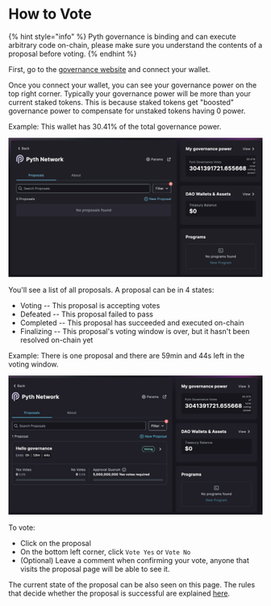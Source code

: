 # How to Vote

{% hint style="info" %}
Pyth governance is binding and can execute arbitrary code on-chain, please make sure you understand the contents of a proposal before voting.
{% endhint %}

First, go to the [governance website](https://app.realms.today/dao/PYTH) and connect your wallet.

Once you connect your wallet, you can see your governance power on the top right corner. Typically your governance power will be more than your current staked tokens. This is because staked tokens get "boosted" governance power to compensate for unstaked tokens having 0 power.

Example: This wallet has 30.41% of the total governance power.

![](<../.gitbook/assets/Screen Shot 2022-10-28 at 12.58.03 PM.png>)


You'll see a list of all proposals. A proposal can be in 4 states:
-  Voting -- This proposal is accepting votes
-  Defeated -- This proposal failed to pass 
-  Completed -- This proposal has succeeded and executed on-chain
-  Finalizing -- This proposal's voting window is over, but it hasn't been resolved on-chain yet

Example: There is one proposal and there are 59min and 44s left in the voting window.

![](<../.gitbook/assets/Screen Shot 2022-10-28 at 1.33.12 PM.png>)

To vote: 
- Click on the proposal
- On the bottom left corner, click `Vote Yes` or `Vote No`
- (Optional) Leave a comment when confirming your vote, anyone that visits the proposal page will be able to see it.

The current state of the proposal can be also seen on this page. The rules that decide whether the proposal is successful are explained [here](governance-rules.md).
